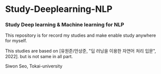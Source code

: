 # Study-Deeplearning-NLP
### Study Deep learning &amp; Machine learning for NLP

This repository is for record my studies and make enable study anywhere for myself.      
   
This studies are based on [유원준/안상준, "딥 러닝을 이용한 자연어 처리 입문", 2022]. but is not same in all part.
   
Siwon Seo, Tokai-university
